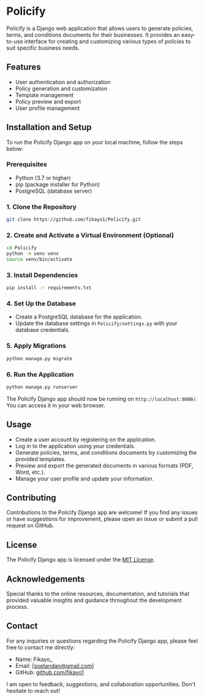 # Policify

Policify is a Django web application that allows users to generate policies, terms, and conditions documents for their businesses. It provides an easy-to-use interface for creating and customizing various types of policies to suit specific business needs.

## Features

- User authentication and authorization
- Policy generation and customization
- Template management
- Policy preview and export
- User profile management

## Installation and Setup

To run the Policify Django app on your local machine, follow the steps below:

### Prerequisites

- Python (3.7 or higher)
- pip (package installer for Python)
- PostgreSQL (database server)

### 1. Clone the Repository

```bash
git clone https://github.com/fikayo1/Policify.git
```

### 2. Create and Activate a Virtual Environment (Optional)

```bash
cd Policify
python -m venv venv
source venv/bin/activate
```

### 3. Install Dependencies

```bash
pip install -r requirements.txt
```

### 4. Set Up the Database

- Create a PostgreSQL database for the application.
- Update the database settings in `Policify/settings.py` with your database credentials.

### 5. Apply Migrations

```bash
python manage.py migrate
```

### 6. Run the Application

```bash
python manage.py runserver
```

The Policify Django app should now be running on `http://localhost:8000/`. You can access it in your web browser.

## Usage

- Create a user account by registering on the application.
- Log in to the application using your credentials.
- Generate policies, terms, and conditions documents by customizing the provided templates.
- Preview and export the generated documents in various formats (PDF, Word, etc.).
- Manage your user profile and update your information.

## Contributing

Contributions to the Policify Django app are welcome! If you find any issues or have suggestions for improvement, please open an issue or submit a pull request on GitHub.

## License

The Policify Django app is licensed under the [MIT License](LICENSE).

## Acknowledgements

Special thanks to the online resources, documentation, and tutorials that provided valuable insights and guidance throughout the development process.

## Contact

For any inquiries or questions regarding the Policify Django app, please feel free to contact me directly:

- Name: Fikayo_
- Email: [soetandan@gmail.com]
- GitHub: [github.com/fikayo1](https://github.com/fikayo1)

I am open to feedback, suggestions, and collaboration opportunities. Don't hesitate to reach out!